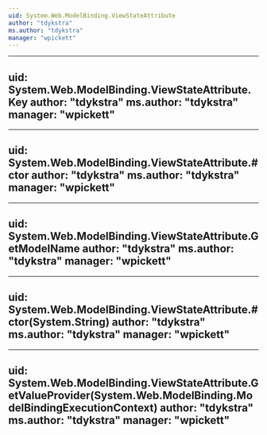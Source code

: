 ```yaml
---
uid: System.Web.ModelBinding.ViewStateAttribute
author: "tdykstra"
ms.author: "tdykstra"
manager: "wpickett"
---
```


---
uid: System.Web.ModelBinding.ViewStateAttribute.Key
author: "tdykstra"
ms.author: "tdykstra"
manager: "wpickett"
---

---
uid: System.Web.ModelBinding.ViewStateAttribute.#ctor
author: "tdykstra"
ms.author: "tdykstra"
manager: "wpickett"
---

---
uid: System.Web.ModelBinding.ViewStateAttribute.GetModelName
author: "tdykstra"
ms.author: "tdykstra"
manager: "wpickett"
---

---
uid: System.Web.ModelBinding.ViewStateAttribute.#ctor(System.String)
author: "tdykstra"
ms.author: "tdykstra"
manager: "wpickett"
---

---
uid: System.Web.ModelBinding.ViewStateAttribute.GetValueProvider(System.Web.ModelBinding.ModelBindingExecutionContext)
author: "tdykstra"
ms.author: "tdykstra"
manager: "wpickett"
---
